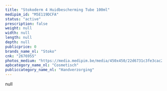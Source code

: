 ```yaml
---
title: "Stokoderm 4 Huidbescherming Tube 100ml"
medipim_id: "M5E119DCFA"
status: "active"
prescription: false
weight: null
width: null
length: null
depth: null
publicprice: 0
brands_name_nl: "Stoko"
cnk: "2676955"
photos_medium: "https://media.medipim.be/media/450x450/22d6731c3fe3cac2f62219f395f3b4a3204ab597.jpg"
apbcategory_name_nl: "Cosmetisch"
publiccategory_name_nl: "Handverzorging"
---
```

null
